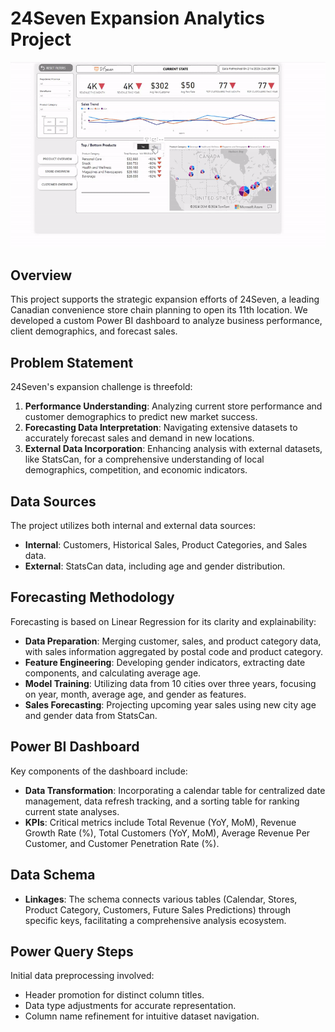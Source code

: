 # 24Seven Expansion Analytics Project

![Sales Forecasting Visualization](https://github.com/Farahhoque/SalesForecastingVisualization/blob/main/gif.gif)

## Overview

This project supports the strategic expansion efforts of 24Seven, a leading Canadian convenience store chain planning to open its 11th location. We developed a custom Power BI dashboard to analyze business performance, client demographics, and forecast sales.

## Problem Statement

24Seven's expansion challenge is threefold:
1. **Performance Understanding**: Analyzing current store performance and customer demographics to predict new market success.
2. **Forecasting Data Interpretation**: Navigating extensive datasets to accurately forecast sales and demand in new locations.
3. **External Data Incorporation**: Enhancing analysis with external datasets, like StatsCan, for a comprehensive understanding of local demographics, competition, and economic indicators.

## Data Sources

The project utilizes both internal and external data sources:
- **Internal**: Customers, Historical Sales, Product Categories, and Sales data.
- **External**: StatsCan data, including age and gender distribution.

## Forecasting Methodology

Forecasting is based on Linear Regression for its clarity and explainability:
- **Data Preparation**: Merging customer, sales, and product category data, with sales information aggregated by postal code and product category.
- **Feature Engineering**: Developing gender indicators, extracting date components, and calculating average age.
- **Model Training**: Utilizing data from 10 cities over three years, focusing on year, month, average age, and gender as features.
- **Sales Forecasting**: Projecting upcoming year sales using new city age and gender data from StatsCan.

## Power BI Dashboard

Key components of the dashboard include:
- **Data Transformation**: Incorporating a calendar table for centralized date management, data refresh tracking, and a sorting table for ranking current state analyses.
- **KPIs**: Critical metrics include Total Revenue (YoY, MoM), Revenue Growth Rate (%), Total Customers (YoY, MoM), Average Revenue Per Customer, and Customer Penetration Rate (%).

## Data Schema

- **Linkages**: The schema connects various tables (Calendar, Stores, Product Category, Customers, Future Sales Predictions) through specific keys, facilitating a comprehensive analysis ecosystem.

## Power Query Steps

Initial data preprocessing involved:
- Header promotion for distinct column titles.
- Data type adjustments for accurate representation.
- Column name refinement for intuitive dataset navigation.
